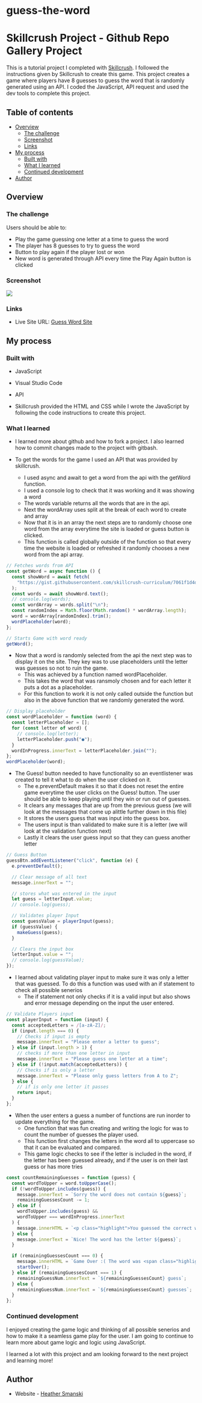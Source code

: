 # guess-the-word

# Skillcrush Project - Github Repo Gallery Project

This is a tutorial project I completed with [Skillcrush](https://skillcrush.com/). I followed the instructions given by Skillcrush to create this game. This project creates a game where players have 8 guesses to guess the word that is randomly generated using an API. I coded the JavaScript, API request and used the dev tools to complete this project.

## Table of contents

- [Overview](#overview)
  - [The challenge](#the-challenge)
  - [Screenshot](#screenshot)
  - [Links](#links)
- [My process](#my-process)
  - [Built with](#built-with)
  - [What I learned](#what-i-learned)
  - [Continued development](#continued-development)
- [Author](#author)

## Overview

### The challenge

Users should be able to:

- Play the game guessing one letter at a time to guess the word
- The player has 8 guesses to try to guess the word
- Button to play again if the player lost or won
- New word is generated through API every time the Play Again button is clicked

### Screenshot

![](./guess-word-api.png)

### Links

- Live Site URL: [Guess Word Site](https://heathersmanski.com/guess-word-site/)

## My process

### Built with

- JavaScript
- Visual Studio Code
- API

- Skillcrush provided the HTML and CSS while I wrote the JavaScript by following the code instructions to create this project.

### What I learned

- I learned more about github and how to fork a project. I also learned how to commit changes made to the project with gitbash.

- To get the words for the game I used an API that was provided by skillcrush.
  - I used async and await to get a word from the api with the getWord function.
  - I used a console log to check that it was working and it was showing a word
  - The words variable returns all the words that are in the api.
  - Next the wordArray uses split at the break of each word to create and array
  - Now that it is in an array the next steps are to randomly choose one word from the array everytime the site is loaded or guess button is clicked.
  - This function is called globally outside of the function so that every time the website is loaded or refreshed it randomly chooses a new word from the api array.

```js
// Fetches words from API
const getWord = async function () {
  const showWord = await fetch(
    "https://gist.githubusercontent.com/skillcrush-curriculum/7061f1d4d3d5bfe47efbfbcfe42bf57e/raw/5ffc447694486e7dea686f34a6c085ae371b43fe/words.txt"
  );
  const words = await showWord.text();
  // console.log(words);
  const wordArray = words.split("\n");
  const randomIndex = Math.floor(Math.random() * wordArray.length);
  word = wordArray[randomIndex].trim();
  wordPlaceholder(word);
};

// Starts Game with word ready
getWord();
```

- Now that a word is randomly selected from the api the next step was to display it on the site. They key was to use placeholders until the letter was guesses so not to ruin the game.
  - This was achieved by a function named wordPlaceholder.
  - This takes the word that was ransmoly chosen and for each letter it puts a dot as a placeholder.
  - For this function to work it is not only called outside the function but also in the above function that we randomly generated the word.

```js
// Display placeholder
const wordPlaceholder = function (word) {
  const letterPlaceholder = [];
  for (const letter of word) {
    // console.log(letter);
    letterPlaceholder.push("●");
  }
  wordInProgress.innerText = letterPlaceholder.join("");
};
wordPlaceholder(word);
```

- The Guess! button needed to have functionality so an eventlistener was created to tell it what to do when the user clicked on it.
  - The e.preventDefault makes it so that it does not reset the entire game everytime the user clicks on the Guess! button. The user should be able to keep playing until they win or run out of guesses.
  - It clears any messages that are up from the previous guess (we will look at the messages that come up alittle further down in this file)
  - It stores the users guess that was input into the guess box.
  - The users input is than validated to make sure it is a letter (we will look at the validation function next)
  - Lastly it clears the user guess input so that they can guess another letter

```js
// Guess Button
guessBtn.addEventListener("click", function (e) {
  e.preventDefault();

  // Clear message of all text
  message.innerText = "";

  // stores what was entered in the input
  let guess = letterInput.value;
  // console.log(guess);

  // Validates player Input
  const guessValue = playerInput(guess);
  if (guessValue) {
    makeGuess(guess);
  }

  // Clears the input box
  letterInput.value = "";
  // console.log(guessValue);
});
```

- I learned about validating player input to make sure it was only a letter that was guessed. To do this a function was used with an if statement to check all possible senerios
  - The if statement not only checks if it is a valid input but also shows and error message depending on the input the user entered.

```js
// Validate Players input
const playerInput = function (input) {
  const acceptedLetters = /[a-zA-Z]/;
  if (input.length === 0) {
    // Checks if input is empty
    message.innerText = "Please enter a letter to guess";
  } else if (input.length > 1) {
    // checks if more than one letter in input
    message.innerText = "Please guess one letter at a time";
  } else if (!input.match(acceptedLetters)) {
    // Checks if is only a letter
    message.innerText = "Please only guess letters from A to Z";
  } else {
    // if is only one letter it passes
    return input;
  }
};
```

- When the user enters a guess a number of functions are run inorder to update everything for the game.
  - One function that was fun creating and writing the logic for was to count the number of guesses the player used.
  - This function first changes the letters in the word all to uppercase so that it can be evaluated and compared.
  - This game logic checks to see if the letter is included in the word, if the letter has been guessed already, and if the user is on their last guess or has more tries

```js
const countRemainingGuesses = function (guess) {
  const wordToUpper = word.toUpperCase();
  if (!wordToUpper.includes(guess)) {
    message.innerText = `Sorry the word does not contain ${guess}`;
    remainingGuessesCount -= 1;
  } else if (
    wordToUpper.includes(guess) &&
    wordToUpper === wordInProgress.innerText
  ) {
    message.innerHTML = `<p class="highlight">You guessed the correct word! Congrats!</p>`;
  } else {
    message.innerText = `Nice! The word has the letter ${guess}`;
  }

  if (remainingGuessesCount === 0) {
    message.innerHTML = `Game Over :( The word was <span class="highlight">${word}</span>.`;
    startOver();
  } else if (remainingGuessesCount === 1) {
    remainingGuessNum.innerText = `${remainingGuessesCount} guess`;
  } else {
    remainingGuessNum.innerText = `${remainingGuessesCount} guesses`;
  }
};
```

### Continued development

I enjoyed creating the game logic and thinking of all possible senerios and how to make it a seamless game play for the user. I am going to continue to learn more about game logic and logic using JavaScript.

I learned a lot with this project and am looking forward to the next project and learning more!

## Author

- Website - [Heather Smanski](https://heathersmanski.com/)
